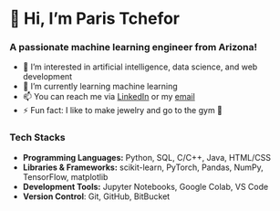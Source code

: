 # 👋 Hi, I’m Paris Tchefor
### A passionate machine learning engineer from Arizona!

- 👀 I’m interested in artificial intelligence, data science, and web development
- 🌱 I’m currently learning machine learning 
- 📫 You can reach me via [LinkedIn](www.linkedin.com/in/paristchefor) or my [email](paristchefor@gmail.com)
- ⚡ Fun fact: I like to make jewelry and go to the gym 💪

### Tech Stacks
- **Programming Languages:** Python, SQL, C/C++, Java, HTML/CSS
- **Libraries & Frameworks:** scikit-learn, PyTorch, Pandas, NumPy, TensorFlow, matplotlib
- **Development Tools:** Jupyter Notebooks, Google Colab, VS Code
- **Version Control**: Git, GitHub, BitBucket
